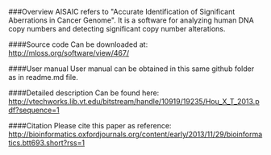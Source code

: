 ###Overview
AISAIC refers to "Accurate Identification of Significant Aberrations in Cancer Genome". It is a software for analyzing human DNA copy numbers and detecting significant copy number alterations. 

####Source code
Can be downloaded at: http://mloss.org/software/view/467/

####User manual
User manual can be obtained in this same github folder as in readme.md file.

####Detailed description
Can be found here: http://vtechworks.lib.vt.edu/bitstream/handle/10919/19235/Hou_X_T_2013.pdf?sequence=1

####Citation
Please cite this paper as reference: http://bioinformatics.oxfordjournals.org/content/early/2013/11/29/bioinformatics.btt693.short?rss=1




